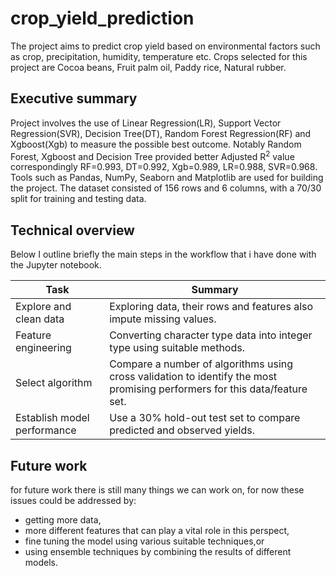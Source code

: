 # crop_yield_prediction
The project aims to predict crop yield based on environmental factors such as crop, precipitation, humidity, temperature etc. Crops selected for this project are Cocoa beans, Fruit palm oil, Paddy rice, Natural rubber.


## Executive summary

Project involves the use of Linear Regression(LR), Support Vector Regression(SVR), Decision Tree(DT), Random Forest Regression(RF) and Xgboost(Xgb) to measure the possible best outcome. Notably Random Forest, Xgboost and Decision Tree provided better Adjusted R<sup>2</sup> value correspondingly RF=0.993, DT=0.992, Xgb=0.989, LR=0.988, SVR=0.968. Tools such as Pandas, NumPy, Seaborn and Matplotlib are used for building the project. The dataset consisted of 156 rows and 6 columns, with a 70/30 split for training and testing data.


## Technical overview

Below I outline briefly the main steps in the workflow that i have done with the  Jupyter notebook.

| Task | Summary |
| --- | --- |
| Explore and clean data | Exploring data, their rows and features also impute missing values. |
| Feature engineering | Converting character type data into integer type using suitable methods. |
| Select algorithm | Compare a number of algorithms using cross validation to identify the most promising performers for this data/feature set. |
| Establish model performance | Use a 30% hold-out test set to compare predicted and observed yields. |



## Future work

for future work there is still many things we can work on, for now these issues could be addressed by:

* getting more data,
* more different features that can play a vital role in this perspect,
* fine tuning the model using various suitable techniques,or
* using ensemble techniques by combining the results of different models.
